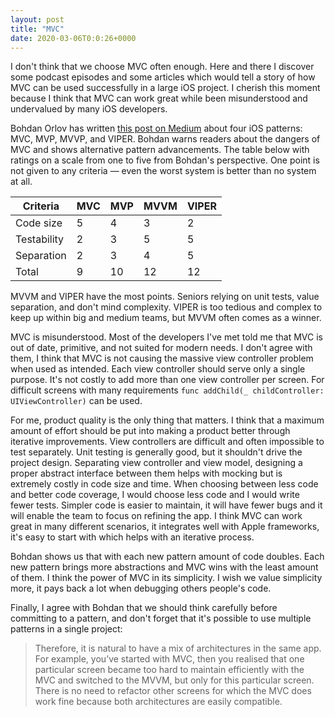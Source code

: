 ```yaml
---
layout: post
title: "MVC"
date: 2020-03-06T0:0:26+0000
---
```


I don't think that we choose MVC often enough. Here and there I discover some podcast episodes and some articles which would tell a story of how MVC can be used successfully in a large iOS project. I cherish this moment because I think that MVC can work great while been misunderstood and undervalued by many iOS developers.

Bohdan Orlov has written [this post on Medium][1] about four iOS patterns: MVC, MVP, MVVP, and VIPER. Bohdan warns readers about the dangers of MVC and shows alternative pattern advancements. The table below with ratings on a scale from one to five from Bohdan's perspective. One point is not given to any criteria — even the worst system is better than no system at all.

<table>
    <thead>
        <tr>
            <th>Criteria</th>
            <th>MVC</th>
            <th>MVP</th>
            <th>MVVM</th>
            <th>VIPER</th>
        </tr>
    </thead>
    <tbody>
        <tr>
            <td>Code size</td>
            <td>5</td>
            <td>4</td>
            <td>3</td>
            <td>2</td>
        </tr>
        <tr>
            <td>Testability</td>
            <td>2</td>
            <td>3</td>
            <td>5</td>
            <td>5</td>
        </tr>
        <tr>
            <td>Separation</td>
            <td>2</td>
            <td>3</td>
            <td>4</td>
            <td>5</td>
        </tr>
        <tr>
            <td>Total</td>
            <td>9</td>
            <td>10</td>
            <td>12</td>
            <td>12</td>
        </tr>
    </tbody>
</table>

MVVM and VIPER have the most points. Seniors relying on unit tests, value separation, and don't mind complexity. VIPER is too tedious and complex to keep up within big and medium teams, but MVVM often comes as a winner.

MVC is misunderstood. Most of the developers I've met told me that MVC is out of date, primitive, and not suited for modern needs. I don't agree with them, I think that MVC is not causing the massive view controller problem when used as intended. Each view controller should serve only a single purpose. It's not costly to add more than one view controller per screen. For difficult screens with many requirements `func addChild(_ childController: UIViewController)` can be used.

For me, product quality is the only thing that matters. I think that a maximum amount of effort should be put into making a product better through iterative improvements. View controllers are difficult and often impossible to test separately. Unit testing is generally good, but it shouldn't drive the project design. Separating view controller and view model, designing a proper abstract interface between them helps with mocking but is extremely costly in code size and time. When choosing between less code and better code coverage, I would choose less code and I would write fewer tests. Simpler code is easier to maintain, it will have fewer bugs and it will enable the team to focus on refining the app. I think MVC can work great in many different scenarios, it integrates well with Apple frameworks, it's easy to start with which helps with an iterative process.

Bohdan shows us that with each new pattern amount of code doubles. Each new pattern brings more abstractions and MVC wins with the least amount of them. I think the power of MVC in its simplicity. I wish we value simplicity more, it pays back a lot when debugging others people's code. 

Finally, I agree with Bohdan that we should think carefully before committing to a pattern, and don't forget that it's possible to use multiple patterns in a single project:

> Therefore, it is natural to have a mix of architectures in the same app. For example, you’ve started with MVC, then you realised that one particular screen became too hard to maintain efficiently with the MVC and switched to the MVVM, but only for this particular screen. There is no need to refactor other screens for which the MVC does work fine because both architectures are easily compatible.


[1]: https://medium.com/ios-os-x-development/ios-architecture-patterns-ecba4c38de52
